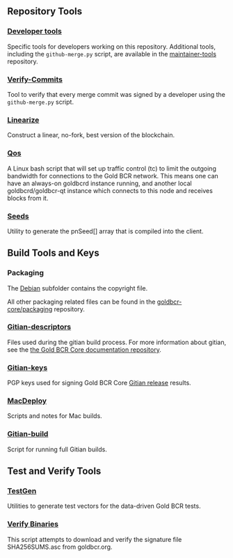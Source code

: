 Repository Tools
---------------------

### [Developer tools](/contrib/devtools) ###
Specific tools for developers working on this repository.
Additional tools, including the `github-merge.py` script, are available in the [maintainer-tools](https://github.com/goldbcr-core/goldbcr-maintainer-tools) repository.

### [Verify-Commits](/contrib/verify-commits) ###
Tool to verify that every merge commit was signed by a developer using the `github-merge.py` script.

### [Linearize](/contrib/linearize) ###
Construct a linear, no-fork, best version of the blockchain.

### [Qos](/contrib/qos) ###

A Linux bash script that will set up traffic control (tc) to limit the outgoing bandwidth for connections to the Gold BCR network. This means one can have an always-on goldbcrd instance running, and another local goldbcrd/goldbcr-qt instance which connects to this node and receives blocks from it.

### [Seeds](/contrib/seeds) ###
Utility to generate the pnSeed[] array that is compiled into the client.

Build Tools and Keys
---------------------

### Packaging ###
The [Debian](/contrib/debian) subfolder contains the copyright file.

All other packaging related files can be found in the [goldbcr-core/packaging](https://github.com/goldbcr-core/packaging) repository.

### [Gitian-descriptors](/contrib/gitian-descriptors) ###
Files used during the gitian build process. For more information about gitian, see the [the Gold BCR Core documentation repository](https://github.com/goldbcr-core/docs).

### [Gitian-keys](/contrib/gitian-keys)
PGP keys used for signing Gold BCR Core [Gitian release](/doc/release-process.md) results.

### [MacDeploy](/contrib/macdeploy) ###
Scripts and notes for Mac builds.

### [Gitian-build](/contrib/gitian-build.py) ###
Script for running full Gitian builds.

Test and Verify Tools
---------------------

### [TestGen](/contrib/testgen) ###
Utilities to generate test vectors for the data-driven Gold BCR tests.

### [Verify Binaries](/contrib/verifybinaries) ###
This script attempts to download and verify the signature file SHA256SUMS.asc from goldbcr.org.
